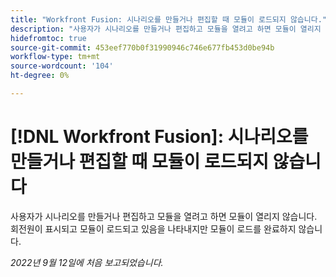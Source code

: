 ```yaml
---
title: "Workfront Fusion: 시나리오를 만들거나 편집할 때 모듈이 로드되지 않습니다."
description: "사용자가 시나리오를 만들거나 편집하고 모듈을 열려고 하면 모듈이 열리지 않습니다. 사용자는 회전 원이 표시되고 모듈이 로드되고 있지만 모듈이 로드를 완료하지 못함을 나타냅니다."
hidefromtoc: true
source-git-commit: 453eef770b0f31990946c746e677fb453d0be94b
workflow-type: tm+mt
source-wordcount: '104'
ht-degree: 0%

---
```



# [!DNL Workfront Fusion]: 시나리오를 만들거나 편집할 때 모듈이 로드되지 않습니다

사용자가 시나리오를 만들거나 편집하고 모듈을 열려고 하면 모듈이 열리지 않습니다. 회전원이 표시되고 모듈이 로드되고 있음을 나타내지만 모듈이 로드를 완료하지 않습니다.

_2022년 9월 12일에 처음 보고되었습니다._

